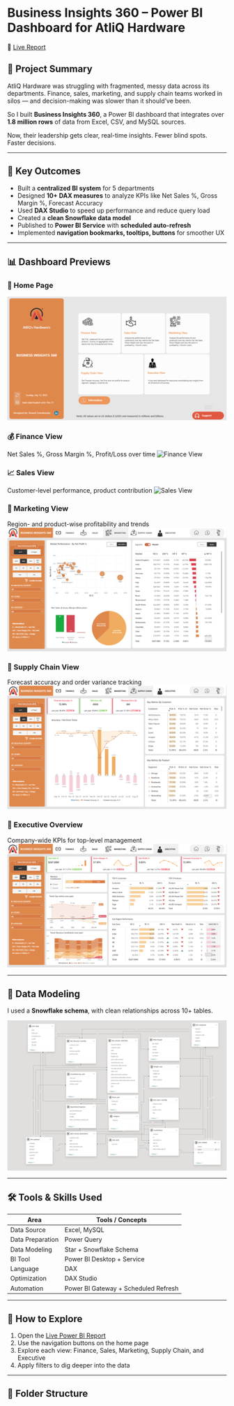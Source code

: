# Business Insights 360 – Power BI Dashboard for AtliQ Hardware

🔗 [Live Report](https://app.powerbi.com/view?r=eyJrIjoiMzRjNGM1ZWMtODAzOC00YTExLWE3NDAtOWFlMzhkM2NmOTU1IiwidCI6ImM2ZTU0OWIzLTVmNDUtNDAzMi1hYWU5LWQ0MjQ0ZGM1YjJjNCJ9)

## 🧠 Project Summary

AtliQ Hardware was struggling with fragmented, messy data across its departments. Finance, sales, marketing, and supply chain teams worked in silos — and decision-making was slower than it should’ve been.

So I built **Business Insights 360**, a Power BI dashboard that integrates over **1.8 million rows** of data from Excel, CSV, and MySQL sources.

Now, their leadership gets clear, real-time insights. Fewer blind spots. Faster decisions.

---

## 💼 Key Outcomes

- Built a **centralized BI system** for 5 departments
- Designed **10+ DAX measures** to analyze KPIs like Net Sales %, Gross Margin %, Forecast Accuracy
- Used **DAX Studio** to speed up performance and reduce query load
- Created a **clean Snowflake data model**
- Published to **Power BI Service** with **scheduled auto-refresh**
- Implemented **navigation bookmarks, tooltips, buttons** for smoother UX

---

## 📊 Dashboard Previews

### 🔹 Home Page
![Home Page](https://github.com/Anand-Analyst-05/BI-360/blob/main/Files/Home%20Page.png?raw=true)

### 💰 Finance View
Net Sales %, Gross Margin %, Profit/Loss over time
![Finance View]([./assets/finance_view.png](https://github.com/Anand-Analyst-05/BI-360/blob/main/Files/Finance%20View.png?raw=true))

### 📈 Sales View
Customer-level performance, product contribution
![Sales View]([./assets/sales_view.png](https://github.com/Anand-Analyst-05/BI-360/blob/main/Files/Sales%20View.png?raw=true))

### 📣 Marketing View
Region- and product-wise profitability and trends
![Marketing View](https://github.com/Anand-Analyst-05/BI-360/blob/main/Files/Marketing%20View.png?raw=true)

### 🚚 Supply Chain View
Forecast accuracy and order variance tracking
![Supply Chain](https://github.com/Anand-Analyst-05/BI-360/blob/main/Files/Supply%20Chain%20View.png?raw=true)

### 🌟 Executive Overview
Company-wide KPIs for top-level management
![Executive View](https://github.com/Anand-Analyst-05/BI-360/blob/main/Files/Executive%20View.png?raw=true)

---

## 📐 Data Modeling

I used a **Snowflake schema**, with clean relationships across 10+ tables.

![Data Model](https://github.com/Anand-Analyst-05/BI-360/blob/main/Files/Data%20Modeling.png?raw=true)

---

## 🛠️ Tools & Skills Used

| Area                 | Tools / Concepts                          |
|----------------------|--------------------------------------------|
| Data Source          | Excel, MySQL                              |
| Data Preparation     | Power Query                               |
| Data Modeling        | Star + Snowflake Schema                   |
| BI Tool              | Power BI Desktop + Service                |
| Language             | DAX                                       |
| Optimization         | DAX Studio                                |
| Automation           | Power BI Gateway + Scheduled Refresh      |

---

## 🧭 How to Explore

1. Open the [Live Power BI Report]([https://app.powerbi.com/view?r=eyJrIjoiMzRjNGM1ZWMtODAzOC00YTExLWE3NDAtOWFlMzhkM2NmOTU1IiwidCI6ImM2ZTU0OWIzLTVmNDUtNDAzMi1hYWU5LWQ0MjQ0ZGM1YjJjNCJ9](https://app.powerbi.com/reportEmbed?reportId=2016b7f1-19ca-40dc-a9b8-96026acdf8b5&appId=69251476-e697-4298-adfa-f1bb9dca8dda&autoAuth=true&ctid=c6e549b3-5f45-4032-aae9-d4244dc5b2c4))
2. Use the navigation buttons on the home page
3. Explore each view: Finance, Sales, Marketing, Supply Chain, and Executive
4. Apply filters to dig deeper into the data

---

## 📌 Folder Structure

